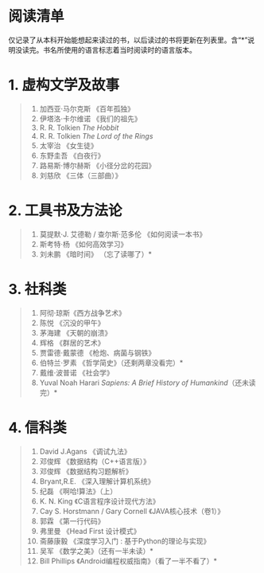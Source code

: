 # 阅读清单
仅记录了从本科开始能想起来读过的书，以后读过的书将更新在列表里。含“\*”说明没读完。书名所使用的语言标志着当时阅读时的语言版本。

# 1. 虚构文学及故事

>1. 加西亚·马尔克斯 《百年孤独》
>2. 伊塔洛·卡尔维诺 《我们的祖先》
>3. R. R. Tolkien *The Hobbit*
>4. R. R. Tolkien _The Lord of the Rings_
>5. 太宰治 《女生徒》
>6. 东野圭吾 《白夜行》
>7. 路易斯·博尔赫斯 《小径分岔的花园》
>8. 刘慈欣 《三体（三部曲）》

# 2. 工具书及方法论
>1. 莫提默·J. 艾德勒 / 查尔斯·范多伦 《如何阅读一本书》
>2. 斯考特·杨 《如何高效学习》
>3. 刘未鹏 《暗时间》 （忘了读哪了）*

# 3. 社科类
>1. 阿彻·琼斯《西方战争艺术》
>2. 陈悦 《沉没的甲午》
>3. 茅海建 《天朝的崩溃》
>4. 辉格 《群居的艺术》
>5. 贾雷德·戴蒙德 《枪炮、病菌与钢铁》
>6. 伯特兰·罗素 《哲学简史》（还剩两章没看完）*
>7. 戴维·波普诺 《社会学》
>8. Yuval Noah Harari *Sapiens: A Brief History of Humankind*（还未读完）*

# 4. 信科类
>1. David J.Agans 《调试九法》
>2. 邓俊辉 《数据结构（C++语言版）》
>3. 邓俊辉 《数据结构习题解析》
>4. Bryant,R.E. 《深入理解计算机系统》
>5. 纪磊 《啊哈!算法》（上）
>6. K. N. King 《C语言程序设计现代方法》
>7. Cay S. Horstmann / Gary Cornell 《JAVA核心技术（卷1）》
>8. 郭霖 《第一行代码》
>9. 弗里曼 《Head First 设计模式》
>10. 斋藤康毅 《深度学习入门 : 基于Python的理论与实现》
>11. 吴军 《数学之美》（还有一半未读）*
>12. Bill Phillips 《Android编程权威指南》（看了一半不看了）*
